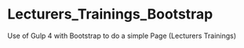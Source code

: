 # Lecturers_Trainings_Bootstrap

Use of Gulp 4 with Bootstrap to do a simple Page (Lecturers Trainings)
